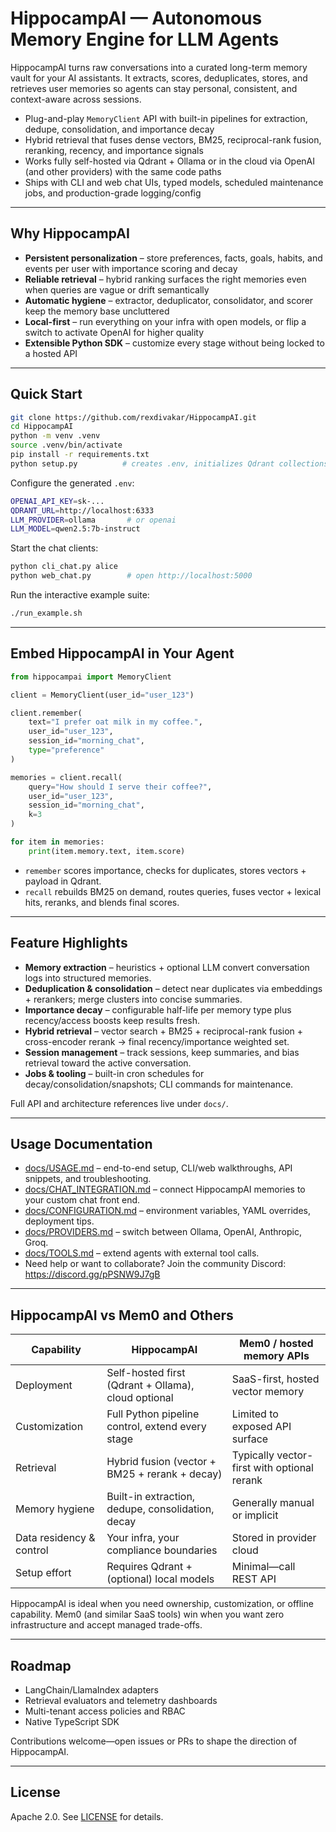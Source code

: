 # HippocampAI — Autonomous Memory Engine for LLM Agents

HippocampAI turns raw conversations into a curated long-term memory vault for your AI assistants. It extracts, scores, deduplicates, stores, and retrieves user memories so agents can stay personal, consistent, and context-aware across sessions.

- Plug-and-play `MemoryClient` API with built-in pipelines for extraction, dedupe, consolidation, and importance decay
- Hybrid retrieval that fuses dense vectors, BM25, reciprocal-rank fusion, reranking, recency, and importance signals
- Works fully self-hosted via Qdrant + Ollama or in the cloud via OpenAI (and other providers) with the same code paths
- Ships with CLI and web chat UIs, typed models, scheduled maintenance jobs, and production-grade logging/config

---

## Why HippocampAI

- **Persistent personalization** – store preferences, facts, goals, habits, and events per user with importance scoring and decay
- **Reliable retrieval** – hybrid ranking surfaces the right memories even when queries are vague or drift semantically
- **Automatic hygiene** – extractor, deduplicator, consolidator, and scorer keep the memory base uncluttered
- **Local-first** – run everything on your infra with open models, or flip a switch to activate OpenAI for higher quality
- **Extensible Python SDK** – customize every stage without being locked to a hosted API

---

## Quick Start

```bash
git clone https://github.com/rexdivakar/HippocampAI.git
cd HippocampAI
python -m venv .venv
source .venv/bin/activate
pip install -r requirements.txt
python setup.py          # creates .env, initializes Qdrant collections
```

Configure the generated `.env`:

```bash
OPENAI_API_KEY=sk-...
QDRANT_URL=http://localhost:6333
LLM_PROVIDER=ollama       # or openai
LLM_MODEL=qwen2.5:7b-instruct
```

Start the chat clients:

```bash
python cli_chat.py alice
python web_chat.py        # open http://localhost:5000
```

Run the interactive example suite:

```bash
./run_example.sh
```

---

## Embed HippocampAI in Your Agent

```python
from hippocampai import MemoryClient

client = MemoryClient(user_id="user_123")

client.remember(
    text="I prefer oat milk in my coffee.",
    user_id="user_123",
    session_id="morning_chat",
    type="preference"
)

memories = client.recall(
    query="How should I serve their coffee?",
    user_id="user_123",
    session_id="morning_chat",
    k=3
)

for item in memories:
    print(item.memory.text, item.score)
```

- `remember` scores importance, checks for duplicates, stores vectors + payload in Qdrant.
- `recall` rebuilds BM25 on demand, routes queries, fuses vector + lexical hits, reranks, and blends final scores.

---

## Feature Highlights

- **Memory extraction** – heuristics + optional LLM convert conversation logs into structured memories.
- **Deduplication & consolidation** – detect near duplicates via embeddings + rerankers; merge clusters into concise summaries.
- **Importance decay** – configurable half-life per memory type plus recency/access boosts keep results fresh.
- **Hybrid retrieval** – vector search + BM25 + reciprocal-rank fusion + cross-encoder rerank → final recency/importance weighted set.
- **Session management** – track sessions, keep summaries, and bias retrieval toward the active conversation.
- **Jobs & tooling** – built-in cron schedules for decay/consolidation/snapshots; CLI commands for maintenance.

Full API and architecture references live under `docs/`.

---

## Usage Documentation

- [docs/USAGE.md](docs/USAGE.md) – end-to-end setup, CLI/web walkthroughs, API snippets, and troubleshooting.
- [docs/CHAT_INTEGRATION.md](docs/CHAT_INTEGRATION.md) – connect HippocampAI memories to your custom chat front end.
- [docs/CONFIGURATION.md](docs/CONFIGURATION.md) – environment variables, YAML overrides, deployment tips.
- [docs/PROVIDERS.md](docs/PROVIDERS.md) – switch between Ollama, OpenAI, Anthropic, Groq.
- [docs/TOOLS.md](docs/TOOLS.md) – extend agents with external tool calls.
- Need help or want to collaborate? Join the community Discord: https://discord.gg/pPSNW9J7gB

---

## HippocampAI vs Mem0 and Others

| Capability                | HippocampAI                                         | Mem0 / hosted memory APIs                    |
|---------------------------|----------------------------------------------------|----------------------------------------------|
| Deployment                | Self-hosted first (Qdrant + Ollama), cloud optional| SaaS-first, hosted vector memory             |
| Customization             | Full Python pipeline control, extend every stage   | Limited to exposed API surface               |
| Retrieval                 | Hybrid fusion (vector + BM25 + rerank + decay)     | Typically vector-first with optional rerank  |
| Memory hygiene            | Built-in extraction, dedupe, consolidation, decay  | Generally manual or implicit                 |
| Data residency & control  | Your infra, your compliance boundaries             | Stored in provider cloud                     |
| Setup effort              | Requires Qdrant + (optional) local models          | Minimal—call REST API                        |

HippocampAI is ideal when you need ownership, customization, or offline capability. Mem0 (and similar SaaS tools) win when you want zero infrastructure and accept managed trade-offs.

---

## Roadmap

- LangChain/LlamaIndex adapters
- Retrieval evaluators and telemetry dashboards
- Multi-tenant access policies and RBAC
- Native TypeScript SDK

Contributions welcome—open issues or PRs to shape the direction of HippocampAI.

---

## License

Apache 2.0. See [LICENSE](LICENSE) for details.
